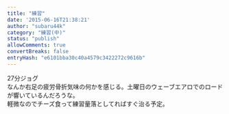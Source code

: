 ```yaml
---
title: "練習"
date: '2015-06-16T21:38:21'
author: "subaru44k"
category: "練習(中)"
status: "publish"
allowComments: true
convertBreaks: false
entryHash: "e6101bba30c40a4579c3422272c9616b"
---
```

27分ジョグ<br>
なんか右足の疲労骨折気味の何かを感じる。土曜日のウェーブエアロでのロードが響いているんだろうな。<br>
軽微なのでチーズ食って練習量落としてればすぐ治る予定。
